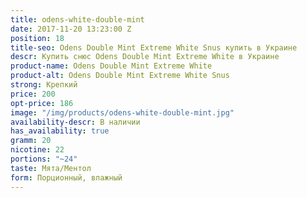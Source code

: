 ```yaml
---
title: odens-white-double-mint
date: 2017-11-20 13:23:00 Z
position: 18
title-seo: Odens Double Mint Extreme White Snus купить в Украине
descr: Купить снюс Odens Double Mint Extreme White в Украине
product-name: Odens Double Mint Extreme White
product-alt: Odens Double Mint Extreme White Snus
strong: Крепкий
price: 200
opt-price: 186
image: "/img/products/odens-white-double-mint.jpg"
availability-descr: В наличии
has_availability: true
gramm: 20
nicotine: 22
portions: "~24"
taste: Мята/Ментол
form: Порционный, влажный
---
```


